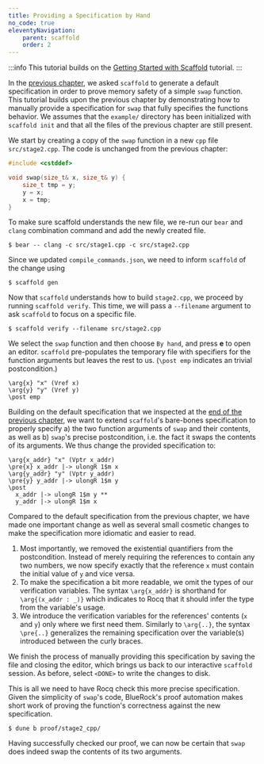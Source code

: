 ```yaml
---
title: Providing a Specification by Hand
no_code: true
eleventyNavigation:
    parent: scaffold
    order: 2
---
```

:::info
This tutorial builds on the [Getting Started with Scaffold](getting-started.md) tutorial.
:::

In the [previous chapter](default-specs.md), we asked
`scaffold` to generate a default specification in order to prove memory safety
of a simple `swap` function. This tutorial builds upon the previous chapter by
demonstrating how to manually provide a specification for `swap` that fully
specifies the functions behavior. We assumes that the `example/` directory has been
initialized with `scaffold init` and that all the files of the previous chapter
are still present.

We start by creating a copy of the `swap` function in a new `cpp` file
`src/stage2.cpp`. The code is unchanged from the previous chapter:

```cpp
#include <cstddef>

void swap(size_t& x, size_t& y) {
    size_t tmp = y;
    y = x;
    x = tmp;
}
```

To make sure scaffold understands the new file, we re-run our `bear` and `clang` combination command and add the newly created file.

```shell
$ bear -- clang -c src/stage1.cpp -c src/stage2.cpp
```

Since we updated `compile_commands.json`, we need to inform `scaffold` of the change using

```shell
$ scaffold gen
```

Now that `scaffold` understands how to build `stage2.cpp`, we proceed by running
`scaffold verify`. This time, we will pass a `--filename` argument to ask `scaffold` to focus on a specific file.

```shell
$ scaffold verify --filename src/stage2.cpp
```

We select the `swap` function and then choose `By hand`, and press **e** to open an
editor. `scaffold` pre-populates the temporary file with specifiers for the
function arguments but leaves the rest to us. (`\post emp` indicates an trivial
postcondition.)

```coq
\arg{x} "x" (Vref x)
\arg{y} "y" (Vref y)
\post emp
```

Building on the default specification that we inspected at the [end of the previous chapter](default-specs.md), we want to extend `scaffold`'s bare-bones specification to
properly specify a) the two function arguments of `swap` and their contents, as
well as b) `swap`'s precise postcondition, i.e. the fact it swaps the contents
of its arguments. We thus change the provided specification to:

```coq
\arg{x_addr} "x" (Vptr x_addr)
\pre{x} x_addr |-> ulongR 1$m x 
\arg{y_addr} "y" (Vptr y_addr)
\pre{y} y_addr |-> ulongR 1$m y 
\post 
  x_addr |-> ulongR 1$m y **
  y_addr |-> ulongR 1$m x
```

Compared to the default specification from the previous chapter, we have made
one important change as well as several small cosmetic changes to make the
specification more idiomatic and easier to read.
1. Most importantly, we removed the existential quantifiers from the
   postcondition. Instead of merely requiring the references to contain any two
   numbers, we now specify exactly that the reference `x` must contain the
   initial value of `y` and vice versa.
2. To make the specification a bit more readable, we omit the types of our
   verification variables. The syntax `\arg{x_addr}` is shorthand for
   `\arg{(x_addr : _)}` which indicates to Rocq that it should infer the type
   from the variable's usage.
4. We introduce the verification variables for the references' contents (`x` and
   `y`) only where we first need them. Similarly to `\arg{..}`, the syntax
   `\pre{..}` generalizes the remaining specification over the variable(s)
   introduced between the curly braces.

We finish the process of manually providing this specification by saving the
file and closing the editor, which brings us back to our interactive `scaffold`
session. As before, select `<DONE>` to write the changes to disk.

This is all we need to have Rocq check this more precise specification. Given
the simplicity of `swap`'s code, BlueRock's proof automation makes short work of
proving the function's correctness against the new specification.

```shell
$ dune b proof/stage2_cpp/
```

Having successfully checked our proof, we can now be certain that `swap` does
indeed swap the contents of its two arguments.
